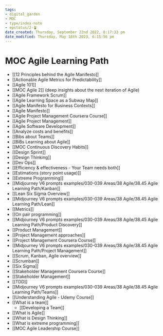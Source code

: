 ```yaml
---
tags: 
- digital_garden
- MOC
- type/index-note
- epstatus/2-🪴
date_created: Thursday, September 22nd 2022, 8:17:33 pm
date_modified: Thursday, May 18th 2023, 6:15:56 pm
---
```

# MOC Agile Learning Path
 - [[12 Principles behind the Agile Manifesto]]
 - [[Actionable Agile Metrics for Predictability]]
 - [[Agile 101]]
 - [[MOC Agile 2]] (deep insights about the next iteration of Agile)
 - [[Agile Framework Scrum]]
 - [[Agile Learning Space as a Subway Map]]
 - [[Agile Manifesto for Business Contexts]]
 - [[Agile Manifesto]]
 - [[Agile Project Management Coursera Course]]
 - [[Agile Project Management]]
 - [[Agile Software Development]]
 - [[Analyze costs and benefits]]
 - [[Bibs about Teams]]
 - [[BiBs Learning about Agile]]
 - [[MOC Continuous Discovery Habits]]
 - [[Design Sprint]]
 - [[Design Thinking]]
 - [[Dev Ops]]
 - [[Efficiency & effectiveness - Your Team needs both]]
 - [[Estimations (story point usage)]]
 - [[Extreme Programming]]
 - [[Midjourney V6 prompts examples/030-039 Areas/38 Agile/38.45 Agile Learning Path/Kanban]]
 - [[Lean Six Sigma Overview]]
 - [[Midjourney V6 prompts examples/030-039 Areas/38 Agile/38.45 Agile Learning Path/Lean]]
 - [[Metrics]]
 - [[On pair programming]]
 - [[Midjourney V6 prompts examples/030-039 Areas/38 Agile/38.45 Agile Learning Path/Product Discovery]]
 - [[Product Management]]
 - [[Project Management approaches]]
 - [[Project Management Coursera Course]]
 - [[Midjourney V6 prompts examples/030-039 Areas/38 Agile/38.45 Agile Learning Path/Project Management]]
 - [[Scrum, Kanban, Agile overview]]
 - [[Scrumban]]
 - [[Six Sigma]]
 - [[Stakeholder Management Coursera Course]]
 - [[Stakeholder Management]]
 - [[TDD]]
 - [[Midjourney V6 prompts examples/030-039 Areas/38 Agile/38.45 Agile Learning Path/Teams]]
 - [[Understanding Agile - Udemy Course]]
 - [[What is a team]]
	 - [[Developing a Team]]
 - [[What is Agile]]
 - [[What is Design Thinking]]
 - [[What is extreme programming]]
 - [[MOC Agile Leadership Course]]

